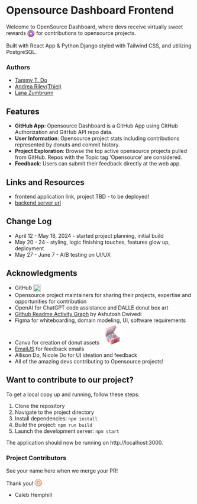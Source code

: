 # Opensource Dashboard Frontend

Welcome to OpenSource Dashboard, where devs receive virtually sweet rewards <img src="src/assets/donut-icons/color/5.png" width="20" height="20" style="vertical-align: middle;" /> for contributions to opensource projects. 

Built with React App & Python Django styled with Tailwind CSS, and utilizing PostgreSQL.

### Authors
- [Tammy T. Do](https://github.com/tammytdo)
- [Andrea Riley(Thiel)](https://github.com/ariley215)
- [Lana Zumbrunn](https://github.com/lana-z)

## Features
- **GitHub App**: Opensource Dashboard is a GitHub App using GitHub Authorization and GitHub API repo data.        
- **User Information**: Opensource project stats including contributions represented by donuts and commit history.
- **Project Exploration**: Browse the top active opensource projects pulled from GitHub. Repos with the Topic tag 'Opensource' are considered.
- **Feedback**: Users can submit their feedback directly at the web app.


## Links and Resources

- frontend application link, project TBD - to be deployed!
- [backend server url](https://osd-backend.vercel.app/)


## Change Log
- April 12 - May 18, 2024 - started project planning, initial build
- May 20 - 24 - styling, logic finishing touches, features glow up, deployment
- May 27 - June 7 - A/B testing on UI/UX


## Acknowledgments 
- GitHub <img src="https://github.githubassets.com/images/modules/logos_page/GitHub-Mark.png" width="20" height="20" style="vertical-align: middle;" />
- Opensource project maintainers for sharing their projects, expertise and opportunities for contribution
- OpenAI for ChatGPT code assistance and DALLE donut box art
- [Github Readme Activity Graph](https://github.com/Ashutosh00710/github-readme-activity-graph/tree/main) by Ashutosh Dwivedi
- Figma for whiteboarding, domain modeling, UI, software requirements
- Canva for creation of donut assets <img src="src/assets/donut-box-full.png" width="60" height="60" style="vertical-align: bottom;" /> 
- [EmailJS](https://www.emailjs.com/) for feedback emails
- Allison Do, Nicole Do for UI ideation and feedback
- All of the amazing devs contributing to Opensource projects!



## Want to contribute to our project? 
To get a local copy up and running, follow these steps:

1. Clone the repository
2. Navigate to the project directory
3. Install dependencies:
`npm install`
4. Build the project:
`npm run build`
5. Launch the development server:
`npm start`

The application should now be running on http://localhost:3000.

### Project Contributors 

See your name here when we merge your PR!

Thank you!  <img src="src/assets/donut-icons/color/4.png" width="20" height="20" style="vertical-align: bottom;">
- Caleb Hemphill
